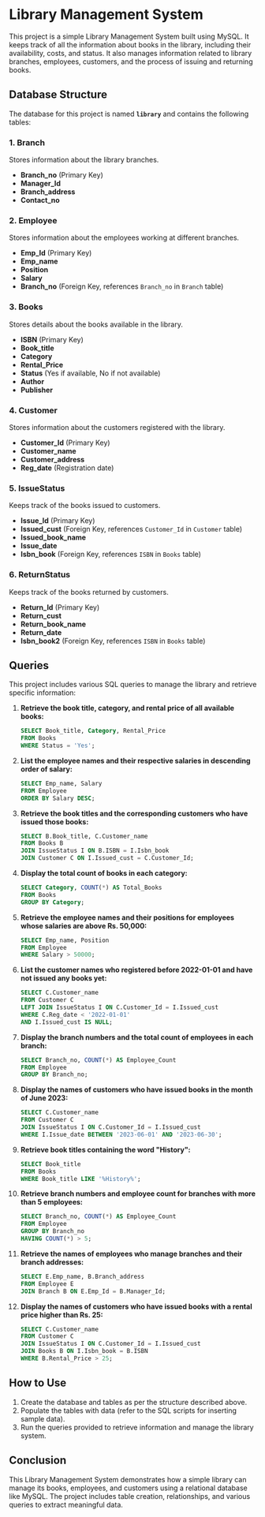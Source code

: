 # Library Management System

This project is a simple Library Management System built using MySQL. It keeps track of all the information about books in the library, including their availability, costs, and status. It also manages information related to library branches, employees, customers, and the process of issuing and returning books.

## Database Structure

The database for this project is named **`library`** and contains the following tables:

### 1. Branch
Stores information about the library branches.
- **Branch_no** (Primary Key)
- **Manager_Id**
- **Branch_address**
- **Contact_no**

### 2. Employee
Stores information about the employees working at different branches.
- **Emp_Id** (Primary Key)
- **Emp_name**
- **Position**
- **Salary**
- **Branch_no** (Foreign Key, references `Branch_no` in `Branch` table)

### 3. Books
Stores details about the books available in the library.
- **ISBN** (Primary Key)
- **Book_title**
- **Category**
- **Rental_Price**
- **Status** (Yes if available, No if not available)
- **Author**
- **Publisher**

### 4. Customer
Stores information about the customers registered with the library.
- **Customer_Id** (Primary Key)
- **Customer_name**
- **Customer_address**
- **Reg_date** (Registration date)

### 5. IssueStatus
Keeps track of the books issued to customers.
- **Issue_Id** (Primary Key)
- **Issued_cust** (Foreign Key, references `Customer_Id` in `Customer` table)
- **Issued_book_name**
- **Issue_date**
- **Isbn_book** (Foreign Key, references `ISBN` in `Books` table)

### 6. ReturnStatus
Keeps track of the books returned by customers.
- **Return_Id** (Primary Key)
- **Return_cust**
- **Return_book_name**
- **Return_date**
- **Isbn_book2** (Foreign Key, references `ISBN` in `Books` table)

## Queries

This project includes various SQL queries to manage the library and retrieve specific information:

1. **Retrieve the book title, category, and rental price of all available books:**
    ```sql
    SELECT Book_title, Category, Rental_Price
    FROM Books
    WHERE Status = 'Yes';
    ```

2. **List the employee names and their respective salaries in descending order of salary:**
    ```sql
    SELECT Emp_name, Salary
    FROM Employee
    ORDER BY Salary DESC;
    ```

3. **Retrieve the book titles and the corresponding customers who have issued those books:**
    ```sql
    SELECT B.Book_title, C.Customer_name
    FROM Books B
    JOIN IssueStatus I ON B.ISBN = I.Isbn_book
    JOIN Customer C ON I.Issued_cust = C.Customer_Id;
    ```

4. **Display the total count of books in each category:**
    ```sql
    SELECT Category, COUNT(*) AS Total_Books
    FROM Books
    GROUP BY Category;
    ```

5. **Retrieve the employee names and their positions for employees whose salaries are above Rs. 50,000:**
    ```sql
    SELECT Emp_name, Position
    FROM Employee
    WHERE Salary > 50000;
    ```

6. **List the customer names who registered before 2022-01-01 and have not issued any books yet:**
    ```sql
    SELECT C.Customer_name
    FROM Customer C
    LEFT JOIN IssueStatus I ON C.Customer_Id = I.Issued_cust
    WHERE C.Reg_date < '2022-01-01'
    AND I.Issued_cust IS NULL;
    ```

7. **Display the branch numbers and the total count of employees in each branch:**
    ```sql
    SELECT Branch_no, COUNT(*) AS Employee_Count
    FROM Employee
    GROUP BY Branch_no;
    ```

8. **Display the names of customers who have issued books in the month of June 2023:**
    ```sql
    SELECT C.Customer_name
    FROM Customer C
    JOIN IssueStatus I ON C.Customer_Id = I.Issued_cust
    WHERE I.Issue_date BETWEEN '2023-06-01' AND '2023-06-30';
    ```

9. **Retrieve book titles containing the word "History":**
    ```sql
    SELECT Book_title
    FROM Books
    WHERE Book_title LIKE '%History%';
    ```

10. **Retrieve branch numbers and employee count for branches with more than 5 employees:**
    ```sql
    SELECT Branch_no, COUNT(*) AS Employee_Count
    FROM Employee
    GROUP BY Branch_no
    HAVING COUNT(*) > 5;
    ```

11. **Retrieve the names of employees who manage branches and their branch addresses:**
    ```sql
    SELECT E.Emp_name, B.Branch_address
    FROM Employee E
    JOIN Branch B ON E.Emp_Id = B.Manager_Id;
    ```

12. **Display the names of customers who have issued books with a rental price higher than Rs. 25:**
    ```sql
    SELECT C.Customer_name
    FROM Customer C
    JOIN IssueStatus I ON C.Customer_Id = I.Issued_cust
    JOIN Books B ON I.Isbn_book = B.ISBN
    WHERE B.Rental_Price > 25;
    ```

## How to Use

1. Create the database and tables as per the structure described above.
2. Populate the tables with data (refer to the SQL scripts for inserting sample data).
3. Run the queries provided to retrieve information and manage the library system.

## Conclusion

This Library Management System demonstrates how a simple library can manage its books, employees, and customers using a relational database like MySQL. The project includes table creation, relationships, and various queries to extract meaningful data.
